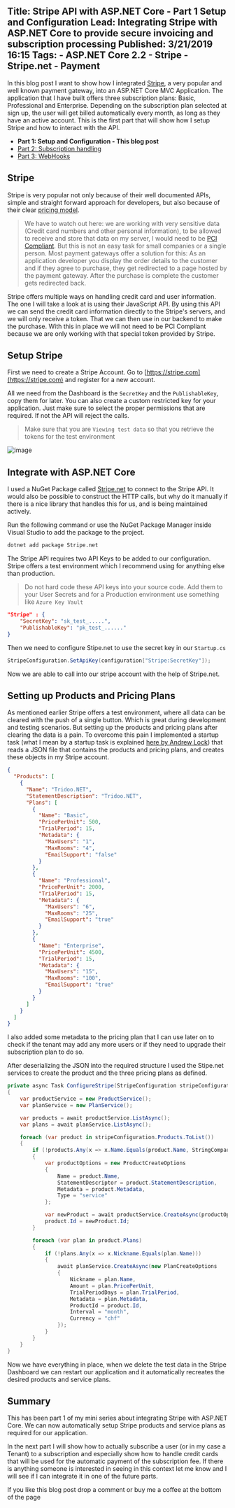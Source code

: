 Title: Stripe API with ASP.NET Core - Part 1 Setup and Configuration
Lead: Integrating Stripe with ASP.NET Core to provide secure invoicing and subscription processing
Published: 3/21/2019 16:15
Tags:
    - ASP.NET Core 2.2
    - Stripe
    - Stripe.net
    - Payment
---

In this blog post I want to show how I integrated [Stripe](https://stripe.com), a very popular and well known payment gateway, into an ASP.NET Core MVC Application. The application that I have built offers three subscription plans: Basic, Professional and Enterprise. Depending on the subscription plan selected at sign up, the user will get billed automatically every month, as long as they have an active account. This is the first part that will show how I setup Stripe and how to interact with the API.

- **Part 1: Setup and Configuration - This blog post**
- [Part 2: Subscription handling](https://ml-software.ch/posts/stripe-api-with-asp-net-core-part-2)
- [Part 3: WebHooks](https://ml-software.ch/posts/stripe-api-with-asp-net-core-part-3)

## Stripe

Stripe is very popular not only because of their well documented APIs, simple and straight forward approach for developers, but also because of their clear [pricing model](https://stripe.com/de/pricing).

> We have to watch out here: we are working with very sensitive data (Credit card numbers and other personal information), to be allowed to receive and store that data on my server, I would need to be [PCI Compliant](https://en.wikipedia.org/wiki/Payment_Card_Industry_Data_Security_Standard). But this is not an easy task for small companies or a single person. Most payment gateways offer a solution for this: As an application developer you display the order details to the customer and if they agree to purchase, they get redirected to a page hosted by the payment gateway. After the purchase is complete the customer gets redirected back.

Stripe offers multiple ways on handling credit card and user information. The one I will take a look at is using their JavaScript API. By using this API we can send the credit card information directly to the Stripe's servers, and we will only receive a token. That we can then use in our backend to make the purchase. With this in place we will not need to be PCI Compliant because we are only working with that special token provided by Stripe.

## Setup Stripe

First we need to create a Stripe Account. Go to [https://stripe.com](https://stripe.com) and register for a new account.

All we need from the Dashboard is the `SecretKey` and the `PublishableKey`, copy them for later. You can also create a custom restricted key for your application. Just make sure to select the proper permissions that are required. If not the API will reject the calls.

> Make sure that you are `Viewing test data` so that you retrieve the tokens for the test environment

![image](/posts/images/StripeApiKeys.png)

## Integrate with ASP.NET Core

I used a NuGet Package called [Stripe.net](https://www.nuget.org/packages/Stripe.net/) to connect to the Stripe API. It would also be possible to construct the HTTP calls, but why do it manually if there is a nice library that handles this for us, and is being maintained actively.

Run the following command or use the NuGet Package Manager inside Visual Studio to add the package to the project.

```cmd
dotnet add package Stripe.net
```

The Stripe API requires two API Keys to be added to our configuration. Stripe offers a test environment which I recommend using for anything else than production.

> Do not hard code these API keys into your source code. Add them to your User Secrets and for a Production environment use something like `Azure Key Vault`

```json
"Stripe" : {
    "SecretKey": "sk_test_.....",
    "PublishableKey": "pk_test_......"
}
```

Then we need to configure Stipe.net to use the secret key in our `Startup.cs`

```csharp
StripeConfiguration.SetApiKey(configuration["Stripe:SecretKey"]);
```

Now we are able to call into our stripe account with the help of Stripe.net.

## Setting up Products and Pricing Plans

As mentioned earlier Stripe offers a test environment, where all data can be cleared with the push of a single button. Which is great during development and testing scenarios. But setting up the products and pricing plans after clearing the data is a pain. To overcome this pain I implemented a startup task (what I mean by a startup task is explained [here by Andrew Lock](https://andrewlock.net/running-async-tasks-on-app-startup-in-asp-net-core-part-2/)) that reads a JSON file that contains the products and pricing plans, and creates these objects in my Stripe account.

```json
{
  "Products": [
    {
      "Name": "Tridoo.NET",
      "StatementDescription": "Tridoo.NET",
      "Plans": [
        {
          "Name": "Basic",
          "PricePerUnit": 500,
          "TrialPeriod": 15,
          "Metadata": {
            "MaxUsers": "1",
            "MaxRooms": "4",
            "EmailSupport": "false"
          }
        },
        {
          "Name": "Professional",
          "PricePerUnit": 2000,
          "TrialPeriod": 15,
          "Metadata": {
            "MaxUsers": "6",
            "MaxRooms": "25",
            "EmailSupport": "true"
          }
        },
        {
          "Name": "Enterprise",
          "PricePerUnit": 4500,
          "TrialPeriod": 15,
          "Metadata": {
            "MaxUsers": "15",
            "MaxRooms": "100",
            "EmailSupport": "true"
          }
        }
      ]
    }
  ]
}
```

I also added some metadata to the pricing plan that I can use later on to check if the tenant may add any more users or if they need to upgrade their subscription plan to do so.

After deserializing the JSON into the required structure I used the Stipe.net services to create the product and the three pricing plans as defined.

```csharp
private async Task ConfigureStripe(StripeConfiguration stripeConfiguration)
{
    var productService = new ProductService();
    var planService = new PlanService();

    var products = await productService.ListAsync();
    var plans = await planService.ListAsync();

    foreach (var product in stripeConfiguration.Products.ToList())
    {
        if (!products.Any(x => x.Name.Equals(product.Name, StringComparison.InvariantCultureIgnoreCase)))
        {
            var productOptions = new ProductCreateOptions
            {
                Name = product.Name,
                StatementDescriptor = product.StatementDescription,
                Metadata = product.Metadata,
                Type = "service"
            };

            var newProduct = await productService.CreateAsync(productOptions);
            product.Id = newProduct.Id;
        }

        foreach (var plan in product.Plans)
        {
            if (!plans.Any(x => x.Nickname.Equals(plan.Name)))
            {
                await planService.CreateAsync(new PlanCreateOptions
                {
                    Nickname = plan.Name,
                    Amount = plan.PricePerUnit,
                    TrialPeriodDays = plan.TrialPeriod,
                    Metadata = plan.Metadata,
                    ProductId = product.Id,
                    Interval = "month",
                    Currency = "chf"
                });
            }
        }
    }
}
```

Now we have everything in place, when we delete the test data in the Stripe Dashboard we can restart our application and it automatically recreates the desired products and service plans.

## Summary

This has been part 1 of my mini series about integrating Stripe with ASP.NET Core. We can now automatically setup Stripe products and service plans as required for our application.

In the next part I will show how to actually subscribe a user (or in my case a Tenant) to a subscription and especially show how to handle credit cards that will be used for the automatic payment of the subscription fee. If there is anything someone is interested in seeing in this context let me know and I will see if I can integrate it in one of the future parts.

If you like this blog post drop a comment or buy me a coffee at the bottom of the page <i class="fa fa-coffee"></i>